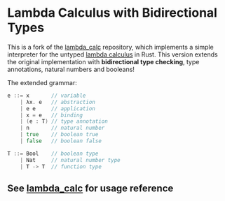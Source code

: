 # Lambda Calculus with Bidirectional Types

This is a fork of the [lambda_calc](https://github.com/WilliamRagstad/lambda_calc) repository, which implements a simple interpreter for the untyped [lambda calculus](https://en.wikipedia.org/wiki/Lambda_calculus) in Rust.
This version extends the original implementation with **bidirectional type checking**, type annotations, natural numbers and booleans!

The extended grammar:

```go
e ::= x       // variable
    | λx. e   // abstraction
    | e e     // application
    | x = e   // binding
	| (e : T) // type annotation
	| n       // natural number
	| true    // boolean true
	| false   // boolean false

T ::= Bool    // boolean type
	| Nat     // natural number type
	| T -> T  // function type
```

## See [lambda_calc](https://github.com/WilliamRagstad/lambda_calc) for usage reference
